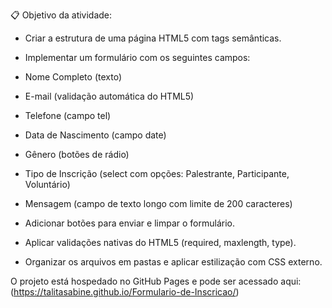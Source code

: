 📋 Objetivo da atividade:

- Criar a estrutura de uma página HTML5 com tags semânticas.

- Implementar um formulário com os seguintes campos:

- Nome Completo (texto)

- E-mail (validação automática do HTML5)

- Telefone (campo tel)

- Data de Nascimento (campo date)

- Gênero (botões de rádio)

- Tipo de Inscrição (select com opções: Palestrante, Participante, Voluntário)

- Mensagem (campo de texto longo com limite de 200 caracteres)

- Adicionar botões para enviar e limpar o formulário.

- Aplicar validações nativas do HTML5 (required, maxlength, type).

- Organizar os arquivos em pastas e aplicar estilização com CSS externo.



O projeto está hospedado no GitHub Pages e pode ser acessado aqui:
(https://talitasabine.github.io/Formulario-de-Inscricao/)
